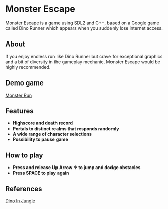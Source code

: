 # Monster Escape

  Monster Escape is a game using SDL2 and C++, based on a Google game called Dino Runner which appears when you suddenly lose internet access.
## About

  If you enjoy endless run like Dino Runner but crave
 for exceptional graphics and a bit of diversity in the
 gameplay mechanic, Monster Escape would be highly 
recommended.


## Demo game

[Monster Run](https://youtu.be/zKHrPM8YFHs)

## Features


* **Highscore and death record**
* **Portals to distinct realms that responds randomly**
* **A wide range of character selections**
* **Possibility to pause game**


## How to play

* **Press and release Up Arrow ↑ to jump and dodge obstacles**
* **Press SPACE to play again**

## References
[Dino In Jungle](https://github.com/Flushz/Dino_in_Zungle)